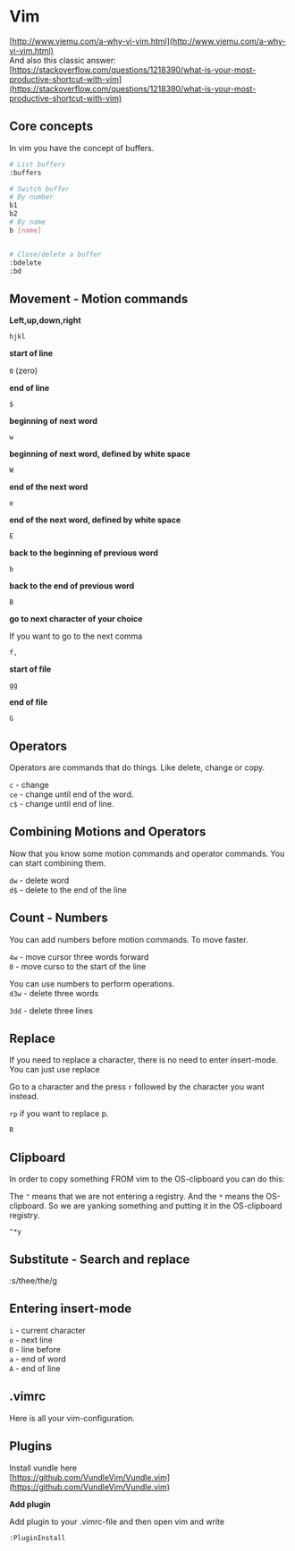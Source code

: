 # Vim

[http://www.viemu.com/a-why-vi-vim.html](http://www.viemu.com/a-why-vi-vim.html)  
And also this classic answer: [https://stackoverflow.com/questions/1218390/what-is-your-most-productive-shortcut-with-vim](https://stackoverflow.com/questions/1218390/what-is-your-most-productive-shortcut-with-vim)

## Core concepts

In vim you have the concept of buffers.

```bash
# List buffers
:buffers

# Switch buffer
# By number
b1
b2
# By name
b [name]


# Close/delete a buffer
:bdelete
:bd
```

## Movement - Motion commands

**Left,up,down,right**

`hjkl`

**start of line**

`0` \(zero\)

**end of line**

`$`

**beginning of next word**

`w`

**beginning of next word, defined by white space**

`W`

**end of the next word**

`e`

**end of the next word, defined by white space**

`E`

**back to the beginning of previous word**

`b`

**back to the end of previous word**

`B`

**go to next character of your choice**

If you want to go to the next comma

`f,`

**start of file**

`gg`

**end of file**

`G`

## Operators

Operators are commands that do things. Like delete, change or copy.

`c` - change  
`ce` - change until end of the word.  
`c$` - change until end of line.

## Combining Motions and Operators

Now that you know some motion commands and operator commands. You can start combining them.

`dw` - delete word  
`d$` - delete to the end of the line

## Count - Numbers

You can add numbers before motion commands. To move faster.

`4w` - move cursor three words forward  
`0` - move curso to the start of the line

You can use numbers to perform operations.  
`d3w` - delete three words

`3dd` - delete three lines

## Replace

If you need to replace a character, there is no need to enter insert-mode. You can just use replace

Go to a character and the press `r` followed by the character you want instead.

`rp` if you want to replace p.

`R`

## Clipboard

In order to copy something FROM vim to the OS-clipboard you can do this:

The `"` means that we are not entering a registry. And the `*` means the OS-clipboard. So we are yanking something and putting it in the OS-clipboard registry.

```
"*y
```

## Substitute - Search and replace

:s/thee/the/g

## Entering insert-mode

`i` - current character  
`o` - next line  
`O` - line before  
`a` - end of word  
`A` - end of line

## .vimrc

Here is all your vim-configuration.

## Plugins

Install vundle here  
[https://github.com/VundleVim/Vundle.vim](https://github.com/VundleVim/Vundle.vim)

**Add plugin**

Add plugin to your .vimrc-file and then open vim and write

`:PluginInstall`

